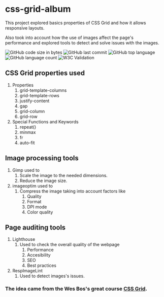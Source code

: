 # css-grid-album

This project explored basics properties of CSS Grid and how it allows responsive layouts.

Also took into account how the use of images affect the page's performance and explored tools to detect and solve issues with the images.

![GitHub code size in bytes](https://img.shields.io/github/languages/code-size/jpmti2016/css-grid-album)
![GitHub last commit](https://img.shields.io/github/last-commit/jpmti2016/css-grid-album)
![GitHub top language](https://img.shields.io/github/languages/top/jpmti2016/css-grid-album)
![GitHub language count](https://img.shields.io/github/languages/count/jpmti2016/css-grid-album)
![W3C Validation](https://img.shields.io/w3c-validation/html?targetUrl=https%3A%2F%2Fjpmti2016.github.io%2Fcss-grid-album%2F)

## CSS Grid properties used

1. Properties
   1. grid-template-columns
   2. grid-template-rows
   3. justify-content
   4. gap
   5. grid-column
   6. grid-row
2. Special Functions and Keywords
   1. repeat()
   2. minmax
   3. fr
   4. auto-fit

## Image processing tools

1. Gimp used to
   1. Scale the image to the needed dimensions.
   2. Reduce the image size.
2. imageoptim used to
   1. Compress the image taking into account factors like
      1. Quality
      2. Format
      3. DPI mode
      4. Color quality

## Page auditing tools

1. Lighthouse
   1. Used to check the overall quality of the webpage
      1. Performance
      2. Accesibility
      3. SEO
      4. Best practices
2. RespImageLint
   1. Used to detect images's issues.

### The idea came from the Wes Bos's great course [CSS Grid](https://courses.wesbos.com/).
